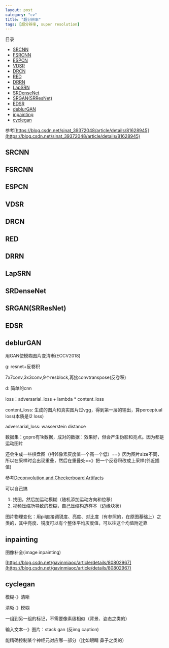 ```yaml
---
layout: post
category: "cv"
title: "超分辨率"
tags: [超分辨率, super resolution]
---
```


目录

<!-- TOC -->

- [SRCNN](#srcnn)
- [FSRCNN](#fsrcnn)
- [ESPCN](#espcn)
- [VDSR](#vdsr)
- [DRCN](#drcn)
- [RED](#red)
- [DRRN](#drrn)
- [LapSRN](#lapsrn)
- [SRDenseNet](#srdensenet)
- [SRGAN(SRResNet)](#srgansrresnet)
- [EDSR](#edsr)
- [deblurGAN](#deblurgan)
- [inpainting](#inpainting)
- [cyclegan](#cyclegan)

<!-- /TOC -->


参考[https://blog.csdn.net/sinat_39372048/article/details/81628945](https://blog.csdn.net/sinat_39372048/article/details/81628945)

## SRCNN

## FSRCNN

## ESPCN

## VDSR

## DRCN

## RED

## DRRN

## LapSRN

## SRDenseNet

## SRGAN(SRResNet)

## EDSR

## deblurGAN

用GAN使模糊图片变清晰(ECCV2018)

g: resnet+反卷积

7x7conv,3x3conv,9个resblock,再接convtranspose(反卷积)

d: 简单的cnn

loss：adversarial_loss + lambda \* content_loss 

content_loss: 生成的图片和真实图片过vgg，得到第一层的输出，算perceptual loss(本质是l2 loss)

adversarial_loss: wasserstein distance


数据集：gopro有1k数据，成对的数据：效果好，但会产生伪影和亮点。因为都是运动图片

还会生成一些棋盘图（相邻像素灰度值一个高一个低）==》因为图片size不同，所以在采样时会出现重叠，然后在重叠处==》把一个反卷积改成上采样(邻近插值)

参考[Deconvolution and Checkerboard Artifacts](https://www.jianshu.com/p/36ff39344de5)

可以自己搞

1. 找图，然后加运动模糊（随机添加运动方向和位移）
2. 视频压缩所导致的模糊，自己压缩构造样本（边缘块状）

图片物理变化：用pil直接调锐度、亮度、对比度（有参照的，在原图基础上）之类的，其中亮度、锐度可以有个整体平均灰度值，可以往这个均值附近靠


## inpainting

图像补全(image inpainting)

[https://blog.csdn.net/gavinmiaoc/article/details/80802967](https://blog.csdn.net/gavinmiaoc/article/details/80802967)

## cyclegan

模糊-》清晰

清晰-》模糊

一组到另一组的标记，不需要像素级相似（背景、姿态之类的）


输入文本--》图片：stack gan (反img caption)

能精确控制某个神经元对应哪一部分（比如眼睛 鼻子之类的）
